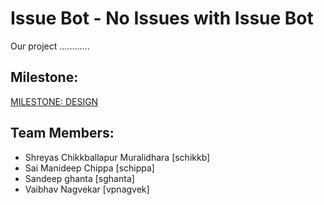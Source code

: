 # Issue Bot - No Issues with Issue Bot 
Our project ............

Milestone:
---------
[MILESTONE: DESIGN](https://github.ncsu.edu/csc510-fall2019/CSC510-11/blob/master/DESIGN.md)

Team Members:
-----------------
* Shreyas Chikkballapur Muralidhara [schikkb]  
* Sai Manideep Chippa [schippa] 
* Sandeep ghanta [sghanta]  
* Vaibhav Nagvekar [vpnagvek] 
